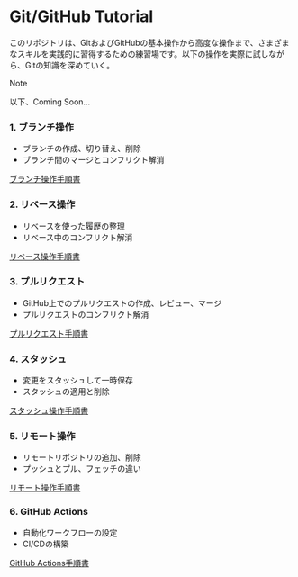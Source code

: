 # Git/GitHub Tutorial
このリポジトリは、GitおよびGitHubの基本操作から高度な操作まで、さまざまなスキルを実践的に習得するための練習場です。以下の操作を実際に試しながら、Gitの知識を深めていく。

>[!NOTE]
>以下、Coming Soon...
### 1. ブランチ操作
- ブランチの作成、切り替え、削除
- ブランチ間のマージとコンフリクト解消

[ブランチ操作手順書](./docs/branch.md)

### 2. リベース操作
- リベースを使った履歴の整理
- リベース中のコンフリクト解消

[リベース操作手順書](./docs/rebase.md)

### 3. プルリクエスト
- GitHub上でのプルリクエストの作成、レビュー、マージ
- プルリクエストのコンフリクト解消

[プルリクエスト手順書](./docs/pull_request.md)

### 4. スタッシュ
- 変更をスタッシュして一時保存
- スタッシュの適用と削除

[スタッシュ操作手順書](./docs/stash.md)

### 5. リモート操作
- リモートリポジトリの追加、削除
- プッシュとプル、フェッチの違い

[リモート操作手順書](./docs/remote.md)

### 6. GitHub Actions
- 自動化ワークフローの設定
- CI/CDの構築

[GitHub Actions手順書](./docs/actions.md)

